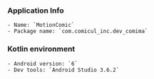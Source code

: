 ### Application Info
    - Name: `MotionComic`
    - Package name: `com.comicul_inc.dev_comima`

### Kotlin environment
    - Android version: `6`
    - Dev tools: `Android Studio 3.6.2`
